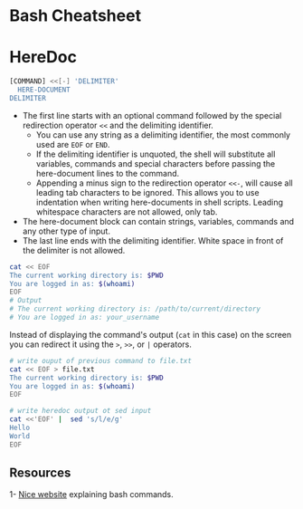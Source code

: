 # Bash Cheatsheet

# HereDoc
```bash
[COMMAND] <<[-] 'DELIMITER'
  HERE-DOCUMENT
DELIMITER
```
- The first line starts with an optional command followed by the special redirection operator `<<` and the delimiting identifier.
  - You can use any string as a delimiting identifier, the most commonly used are `EOF` or `END`.
  - If the delimiting identifier is unquoted, the shell will substitute all variables, commands and special characters before passing the here-document lines to the command.
  - Appending a minus sign to the redirection operator `<<-`, will cause all leading tab characters to be ignored. This allows you to use indentation when writing here-documents in shell scripts. Leading whitespace characters are not allowed, only tab.
- The here-document block can contain strings, variables, commands and any other type of input.
- The last line ends with the delimiting identifier. White space in front of the delimiter is not allowed.
```bash
cat << EOF
The current working directory is: $PWD
You are logged in as: $(whoami)
EOF
# Output
# The current working directory is: /path/to/current/directory
# You are logged in as: your_username
```
Instead of displaying the command's output (`cat` in this case) on the screen you can redirect it using the `>`, `>>`, or `|` operators.
```bash
# write ouput of previous command to file.txt
cat << EOF > file.txt
The current working directory is: $PWD
You are logged in as: $(whoami)
EOF
```
```bash
# write heredoc output ot sed input
cat <<'EOF' |  sed 's/l/e/g'
Hello
World
EOF
```

## Resources
1- [Nice website](https://explainshell.com/) explaining bash commands.
